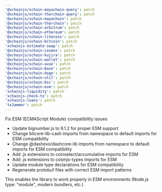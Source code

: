 ```yaml
---
'@xchainjs/xchain-mayachain-query': patch
'@xchainjs/xchain-thorchain-query': patch
'@xchainjs/xchain-mayachain': patch
'@xchainjs/xchain-thorchain': patch
'@xchainjs/xchain-arbitrum': patch
'@xchainjs/xchain-ethereum': patch
'@xchainjs/xchain-litecoin': patch
'@xchainjs/xchain-bitcoin': patch
'xchainjs-estimate-swap': patch
'@xchainjs/xchain-cosmos': patch
'@xchainjs/xchain-kujira': patch
'@xchainjs/xchain-wallet': patch
'@xchainjs/xchain-avax': patch
'@xchainjs/xchain-base': patch
'@xchainjs/xchain-doge': patch
'@xchainjs/xchain-util': patch
'@xchainjs/xchain-bsc': patch
'@xchainjs/xchain-evm': patch
'xchainjs-liquidity': patch
'xchainjs-check-tx': patch
'xchainjs-loans': patch
'txJammer': patch
---
```


Fix ESM (ECMAScript Module) compatibility issues

- Update bignumber.js to 9.1.2 for proper ESM support
- Change bitcore-lib-cash imports from namespace to default imports for ESM compatibility 
- Change @dashevo/dashcore-lib imports from namespace to default imports for ESM compatibility
- Add .js extensions to coinselect/accumulative imports for ESM
- Add .js extensions to cosmjs-types imports for ESM
- Update module type declarations for ESM compatibility
- Regenerate protobuf files with correct ESM import patterns

This enables the library to work properly in ESM environments (Node.js type: "module", modern bundlers, etc.)
